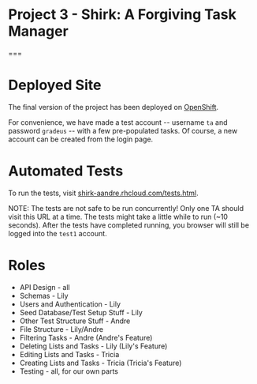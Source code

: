 # Project 3 - Shirk: A Forgiving Task Manager
===

# Deployed Site
The final version of the project has been deployed on [OpenShift](http://shirk-aandre.rhcloud.com/).

For convenience, we have made a test account -- username `ta` and password `gradeus` -- with a few pre-populated tasks. Of course, a new account can be created from the login page.


# Automated Tests
To run the tests, visit [shirk-aandre.rhcloud.com/tests.html](http://shirk-aandre.rhcloud.com/tests.html).

NOTE: The tests are not safe to be run concurrently! Only one TA should visit this URL at a time. The tests might take a little while to run (~10 seconds). After the tests have completed running, you browser will still be logged into the `test1` account.


# Roles
* API Design - all
* Schemas - Lily
* Users and Authentication - Lily
* Seed Database/Test Setup Stuff - Lily
* Other Test Structure Stuff - Andre
* File Structure - Lily/Andre
* Filtering Tasks - Andre (Andre's Feature)
* Deleting Lists and Tasks - Lily (Lily's Feature)
* Editing Lists and Tasks - Tricia
* Creating Lists and Tasks - Tricia (Tricia's Feature)
* Testing - all, for our own parts
